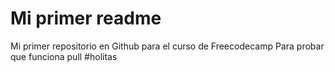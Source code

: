 # Mi primer readme
Mi primer repositorio en Github para el curso de Freecodecamp
Para probar que funciona pull
#holitas
